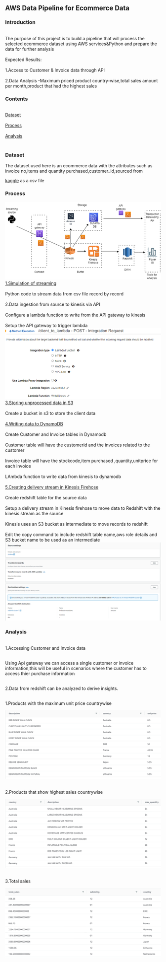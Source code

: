 <h2>AWS Data Pipeline for Ecommerce Data</h2>
<h3>Introduction</h3>
<br>The purpose of this project is to build a pipeline that will process the selected ecommerce dataset using AWS services&Python and prepare the data for further analysis</br>
     <br>Expected Results:</br>
     <br>1.Access to Customer & Invoice data through API</br>
     <br>2.Data Analysis -Maximum priced product country-wise,total sales amount per month,product that had the highest sales<br/>
 <h3>Contents</h3>
 <br><a href="#Dataset">Dataset</a></br>
 <br><a href="#Process">Process</a></br>
 <br><a href="#Analysis">Analysis</a></br>
 <h3><br id="Dataset">Dataset</br></h3>
 The dataset used here is an ecommerce data with the attributes such as invoice no,items and quantity purchased,customer_id,sourced from 
 
[kaggle](https://www.kaggle.com/datasets/carrie1/ecommerce-data) as a csv file
 <h3><p id="Process">Process</p></h3>
 
![alt text](https://github.com/shruthi2611/DEProjects/blob/main/process.png "Process flow")
 <br>[1.Simulation of streaming](https://github.com/shruthi2611/DEProjects/blob/main/simulation_src_code.ipynb)</br> 
      <br>Python code to stream data from csv file record by record </br>
 <br>2.Data ingestion from source to kinesis via API</br>
 <br>Configure a lambda function to write from the API gateway to kinesis</br>
 <br>Setup the API gateway to trigger lambda</br>
![alt text](https://github.com/shruthi2611/DEProjects/blob/main/Apigateway.PNG "Api")
 <br>[3.Storing unprocessed data in S3](https://github.com/shruthi2611/DEProjects/blob/main/write_kinesis_to_s3.py)</br>
 <br>Create a bucket in s3 to store the client data</br>
 <br>[4.Writing data to DynamoDB](https://github.com/shruthi2611/DEProjects/blob/main/Kinesis_to_Dynamodb.py)</br>
      <br>Create Customer and Invoice tables in Dynamodb</br>
      <br>Customer table will have the customerid and the invoices related to the customer</br>
      <br>Invoice table will have the stockcode,item purchased ,quantity,unitprice for each invoice</br>
      <br>LAmbda function to write data from kinesis to dynamodb</br>
 <br>[5.Creating delivery stream in Kinesis Firehose](https://github.com/shruthi2611/DEProjects/blob/main/Copy%20command.txt)</br>
      <br>Create redshift table for the source data</br>
      <br>Setup a delivery stream in Kinesis firehose to move data to Redshift with the kinesis stream as the source</br>
      <br>Kinesis uses an S3 bucket as intermediate to move records to redshift</br>
      <br>Edit the copy command to include redshift table name,aws role details and S3 bucket name to be used as an intermediate</br>
![alt text](https://github.com/shruthi2611/DEProjects/blob/main/KinesisFirehose.PNG "kinesis")</br>
<h3><p id="Analysis">Analysis</p></h3>

<br>1.Accessing Customer and Invoice data</br>

 <br>Using Api gateway we can access a single customer or invoice information,this will be useful in scenarios where the customer has to access thier purchase information</br>

<br>2.Data from redshift can be analyzed to derive insights.</br>
 
<br>1.Products with the maximum unit price countrywise</br>
 
![alt text](https://github.com/shruthi2611/DEProjects/blob/main/max_unit_price.PNG "Priceflow")

<br>2.Products that show highest sales countrywise</br>
 
![alt text](https://github.com/shruthi2611/DEProjects/blob/main/product_max_sales.PNG "Product")

<br>3.Total sales</br>
 
![alt text](https://github.com/shruthi2611/DEProjects/blob/main/Total_sales.PNG "sales")
   
     
     

